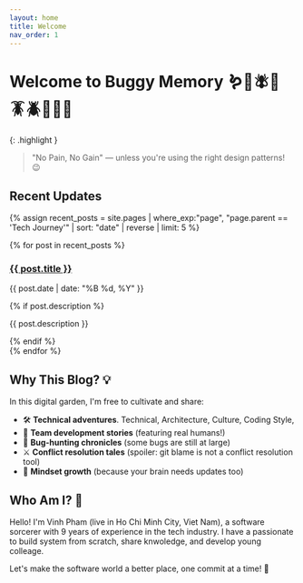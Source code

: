 ```yaml
---
layout: home
title: Welcome
nav_order: 1
---
```


# Welcome to Buggy Memory 🪱🐛🪰🦟🪳🪲🐞🐜🦗

{: .highlight }
> "No Pain, No Gain" — unless you're using the right design patterns! 😉

## Recent Updates
{% assign recent_posts = site.pages | where_exp:"page", "page.parent == 'Tech Journey'" | sort: "date" | reverse | limit: 5 %}

<div class="recent-posts">
{% for post in recent_posts %}
  <div class="post-card">
    <h3><a href="{{ post.url }}">{{ post.title }}</a></h3>
    <p class="post-meta">{{ post.date | date: "%B %d, %Y" }}</p>
    {% if post.description %}
    <p>{{ post.description }}</p>
    {% endif %}
  </div>
{% endfor %}
</div>

## Why This Blog? 💡

In this digital garden, I'm free to cultivate and share:
- 🛠️ **Technical adventures**. Technical, Architecture, Culture, Coding Style, 
- 🤝 **Team development stories** (featuring real humans!)
- 🐞 **Bug-hunting chronicles** (some bugs are still at large)
- ⚔️ **Conflict resolution tales** (spoiler: git blame is not a conflict resolution tool)
- 🧠 **Mindset growth** (because your brain needs updates too)

## Who Am I? 🤔

Hello! I'm Vinh Pham (live in Ho Chi Minh City, Viet Nam), a software sorcerer with 9 years of experience in the tech industry. I have a passionate to build system from scratch, share knwoledge, and develop young colleage.

Let's make the software world a better place, one commit at a time! 🚀